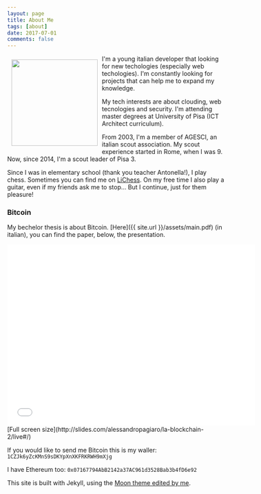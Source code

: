 ```yaml
---
layout: page
title: About Me
tags: [about]
date: 2017-07-01
comments: false
---
```


<img src="{{ site.url }}/assets/img/me2.png" style="width: 200px; margin: 10px" align="left" />
I'm a young italian developer that looking for new techologies (especially web techologies). I'm constantly looking for projects that can help me to expand my knowledge.

My tech interests are about clouding, web tecnologies and security. I'm attending master degrees at University of Pisa (ICT Architect curriculum).

From 2003, I'm a member of AGESCI, an italian scout association. My scout experience started in Rome, when I was 9. Now, since 2014, I'm a scout leader of Pisa 3. 

Since I was in elementary school (thank you teacher Antonella!), I play chess. Sometimes you can find me on [LiChess](https://lichess.org).
On my free time I also play a guitar, even if my friends ask me to stop... But I continue, just for them pleasure!

### Bitcoin
My bechelor thesis is about Bitcoin. [Here]({{ site.url }}/assets/main.pdf) (in italian), you can find the paper, below, the presentation.

<iframe src="//slides.com/alessandropagiaro/la-blockchain-2/embed" width="576" height="420" scrolling="no" frameborder="0" webkitallowfullscreen mozallowfullscreen allowfullscreen></iframe>
[Full screen size](http://slides.com/alessandropagiaro/la-blockchain-2/live#/)

If you would like to send me Bitcoin this is my waller: `1CZJk6yZcKMnS9sDKYpXnXKFRKRWH9mXjg`

I have Ethereum too: `0x07167794AbB2142a37AC961d3528Bab3b4fD6e92`

This site is built with Jekyll, using the [Moon theme edited by me](https://github.com/alessandro308/Moon).
